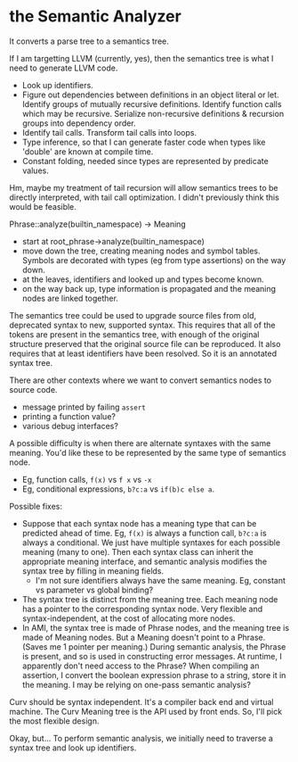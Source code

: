 # the Semantic Analyzer
It converts a parse tree to a semantics tree.

If I am targetting LLVM (currently, yes), then the semantics tree is
what I need to generate LLVM code.
* Look up identifiers.
* Figure out dependencies between definitions in an object literal or let.
  Identify groups of mutually recursive definitions.
  Identify function calls which may be recursive.
  Serialize non-recursive definitions & recursion groups into dependency order.
* Identify tail calls.
  Transform tail calls into loops.
* Type inference, so that I can generate faster code when types like 'double'
  are known at compile time.
* Constant folding, needed since types are represented by predicate values.

Hm, maybe my treatment of tail recursion will allow semantics trees to be
directly interpreted, with tail call optimization. I didn't previously think
this would be feasible.

Phrase::analyze(builtin_namespace) -> Meaning
* start at root_phrase->analyze(builtin_namespace)
* move down the tree, creating meaning nodes and symbol tables. Symbols are
  decorated with types (eg from type assertions) on the way down.
* at the leaves, identifiers and looked up and types become known.
* on the way back up, type information is propagated and the meaning nodes
  are linked together.

The semantics tree could be used to upgrade source files from old, deprecated
syntax to new, supported syntax. This requires that all of the tokens are
present in the semantics tree, with enough of the original structure preserved
that the original source file can be reproduced. It also requires that at
least identifiers have been resolved. So it is an annotated syntax tree.

There are other contexts where we want to convert semantics nodes
to source code.
* message printed by failing `assert`
* printing a function value?
* various debug interfaces?

A possible difficulty is when there are alternate syntaxes with the same
meaning. You'd like these to be represented by the same type of semantics
node.
* Eg, function calls, `f(x)` vs `f x` vs `-x`
* Eg, conditional expressions, `b?c:a` vs `if(b)c else a`.

Possible fixes:
* Suppose that each syntax node has a meaning type that can be predicted
  ahead of time. Eg, `f(x)` is always a function call, `b?c:a` is always
  a conditional. We just have multiple syntaxes for each possible meaning
  (many to one). Then each syntax class can inherit the appropriate
  meaning interface, and semantic analysis modifies the syntax tree by
  filling in meaning fields.
  * I'm not sure identifiers always have the same meaning. Eg,
    constant vs parameter vs global binding?
* The syntax tree is distinct from the meaning tree.
  Each meaning node has a pointer to the corresponding syntax node.
  Very flexible and syntax-independent, at the cost of allocating more nodes.
* In AMI, the syntax tree is made of Phrase nodes, and the meaning tree is
  made of Meaning nodes. But a Meaning doesn't point to a Phrase.
  (Saves me 1 pointer per meaning.) During semantic analysis, the Phrase is
  present, and so is used in constructing error messages. At runtime, I
  apparently don't need access to the Phrase? When compiling an assertion,
  I convert the boolean expression phrase to a string, store it in the meaning.
  I may be relying on one-pass semantic analysis?

Curv should be syntax independent. It's a compiler back end and virtual machine.
The Curv Meaning tree is the API used by front ends.
So, I'll pick the most flexible design.

Okay, but...
To perform semantic analysis, we initially need to traverse a syntax tree
and look up identifiers.
